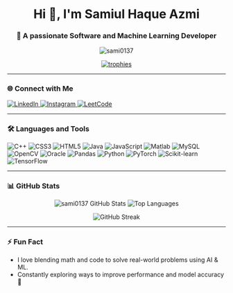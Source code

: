 <h1 align="center">Hi 👋, I'm Samiul Haque Azmi</h1>
<h3 align="center">🚀 A passionate Software and Machine Learning Developer</h3>

<p align="center">
  <img src="https://komarev.com/ghpvc/?username=sami0137&label=Profile%20views&color=brightgreen&style=flat-square" alt="sami0137" />
</p>

<p align="center">
  <a href="https://github.com/sami0137">
    <img src="https://github-profile-trophy.vercel.app/?username=sami0137&theme=radical&margin-w=15&margin-h=15&row=1&column=6" alt="trophies" />
  </a>
</p>

---

### 🌐 Connect with Me
<p align="left">
  <a href="https://linkedin.com/in/samiul-haque-530869311" target="_blank">
    <img src="https://img.shields.io/badge/LinkedIn-blue?style=for-the-badge&logo=linkedin" alt="LinkedIn"/>
  </a>
  <a href="https://instagram.com/sami.azmi952" target="_blank">
    <img src="https://img.shields.io/badge/Instagram-E4405F?style=for-the-badge&logo=instagram&logoColor=white" alt="Instagram"/>
  </a>
  <a href="https://leetcode.com/samiul_haque" target="_blank">
    <img src="https://img.shields.io/badge/LeetCode-FFA116?style=for-the-badge&logo=leetcode&logoColor=black" alt="LeetCode"/>
  </a>
</p>

---

### 🛠️ Languages and Tools
![C++](https://img.shields.io/badge/C++-00599C?style=for-the-badge&logo=c%2B%2B&logoColor=white)
![CSS3](https://img.shields.io/badge/CSS3-1572B6?style=for-the-badge&logo=css3&logoColor=white)
![HTML5](https://img.shields.io/badge/HTML5-E34F26?style=for-the-badge&logo=html5&logoColor=white)
![Java](https://img.shields.io/badge/Java-ED8B00?style=for-the-badge&logo=openjdk&logoColor=white)
![JavaScript](https://img.shields.io/badge/JavaScript-F7DF1E?style=for-the-badge&logo=javascript&logoColor=black)
![Matlab](https://img.shields.io/badge/Matlab-0076A8?style=for-the-badge&logo=mathworks&logoColor=white)
![MySQL](https://img.shields.io/badge/MySQL-4479A1?style=for-the-badge&logo=mysql&logoColor=white)
![OpenCV](https://img.shields.io/badge/OpenCV-5C3EE8?style=for-the-badge&logo=opencv&logoColor=white)
![Oracle](https://img.shields.io/badge/Oracle-F80000?style=for-the-badge&logo=oracle&logoColor=white)
![Pandas](https://img.shields.io/badge/Pandas-150458?style=for-the-badge&logo=pandas&logoColor=white)
![Python](https://img.shields.io/badge/Python-3776AB?style=for-the-badge&logo=python&logoColor=white)
![PyTorch](https://img.shields.io/badge/PyTorch-EE4C2C?style=for-the-badge&logo=pytorch&logoColor=white)
![Scikit-learn](https://img.shields.io/badge/Scikit--Learn-F7931E?style=for-the-badge&logo=scikit-learn&logoColor=white)
![TensorFlow](https://img.shields.io/badge/TensorFlow-FF6F00?style=for-the-badge&logo=tensorflow&logoColor=white)


---

### 📊 GitHub Stats
<p align="center">
  <img src="https://github-readme-stats.vercel.app/api?username=sami0137&show_icons=true&theme=tokyonight&hide_border=true" alt="sami0137 GitHub Stats" />
  <img src="https://github-readme-stats.vercel.app/api/top-langs/?username=sami0137&layout=compact&theme=tokyonight&hide_border=true" alt="Top Languages" />
</p>

<p align="center">
  <img src="https://github-readme-streak-stats.herokuapp.com/?user=sami0137&theme=tokyonight&hide_border=true" alt="GitHub Streak" />
</p>

---

### ⚡ Fun Fact
- I love blending math and code to solve real-world problems using AI & ML.
- Constantly exploring ways to improve performance and model accuracy 🚀
